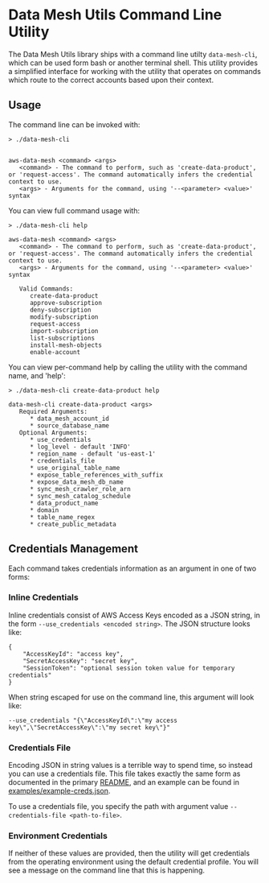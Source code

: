 # Data Mesh Utils Command Line Utility

The Data Mesh Utils library ships with a command line utilty `data-mesh-cli`, which can be used form bash or another terminal shell. This utility provides a simplified interface for working with the utility that operates on commands which route to the correct accounts based upon their context.

## Usage

The command line can be invoked with:

```
> ./data-mesh-cli


aws-data-mesh <command> <args>
   <command> - The command to perform, such as 'create-data-product', or 'request-access'. The command automatically infers the credential context to use.
   <args> - Arguments for the command, using '--<parameter> <value>' syntax`
```

You can view full command usage with:

```
> ./data-mesh-cli help

aws-data-mesh <command> <args>
   <command> - The command to perform, such as 'create-data-product', or 'request-access'. The command automatically infers the credential context to use.
   <args> - Arguments for the command, using '--<parameter> <value>' syntax

   Valid Commands:
      create-data-product
      approve-subscription
      deny-subscription
      modify-subscription
      request-access
      import-subscription
      list-subscriptions
      install-mesh-objects
      enable-account
```

You can view per-command help by calling the utility with the command name, and 'help':

```
> ./data-mesh-cli create-data-product help

data-mesh-cli create-data-product <args>
   Required Arguments:
      * data_mesh_account_id
      * source_database_name
   Optional Arguments:
      * use_credentials
      * log_level - default 'INFO'
      * region_name - default 'us-east-1'
      * credentials_file
      * use_original_table_name
      * expose_table_references_with_suffix
      * expose_data_mesh_db_name
      * sync_mesh_crawler_role_arn
      * sync_mesh_catalog_schedule
      * data_product_name
      * domain
      * table_name_regex
      * create_public_metadata
```

## Credentials Management

Each command takes credentials information as an argument in one of two forms:

### Inline Credentials

Inline credentials consist of AWS Access Keys encoded as a JSON string, in the form `--use_credentials <encoded string>`. The JSON structure looks like:

```
{
	"AccessKeyId": "access key",
	"SecretAccessKey": "secret key",
	"SessionToken": "optional session token value for temporary credentials"
}
```
When string escaped for use on the command line, this argument will look like: 

```
--use_credentials "{\"AccessKeyId\":\"my access key\",\"SecretAccessKey\":\"my secret key\"}"
```

### Credentials File

Encoding JSON in string values is a terrible way to spend time, so instead you can use a credentials file. This file takes exactly the same form as documented in the primary [README](README.md), and an example can be found in [examples/example-creds.json](examples/example-creds.json).

To use a credentials file, you specify the path with argument value `--credentials-file <path-to-file>`.

### Environment Credentials

If neither of these values are provided, then the utility will get credentials from the operating environment using the default credential profile. You will see a message on the command line that this is happening.
